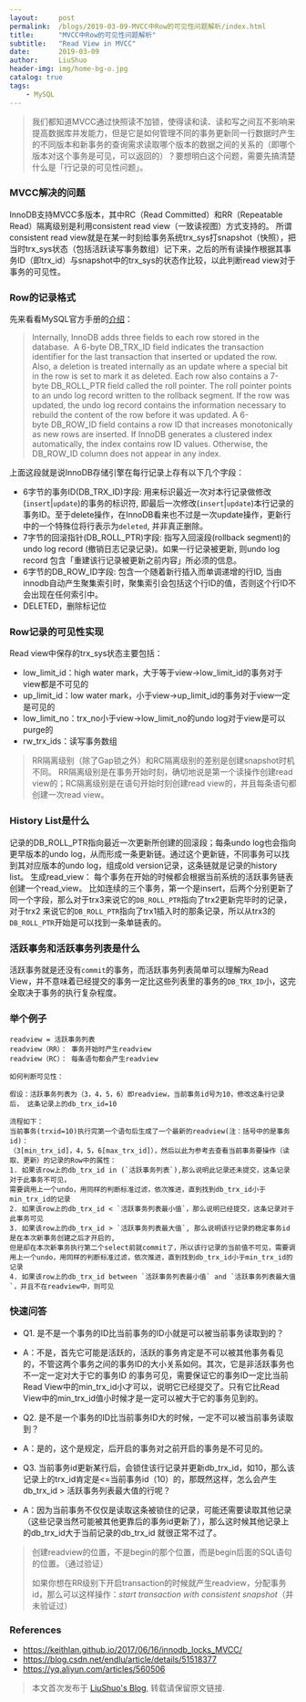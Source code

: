 ```yaml
---
layout:     post
permalink:  /blogs/2019-03-09-MVCC中Row的可见性问题解析/index.html
title:      "MVCC中Row的可见性问题解析"
subtitle:   "Read View in MVCC"
date:       2019-03-09
author:     LiuShuo
header-img: img/home-bg-o.jpg
catalog: true
tags:
    - MySQL
---
```

    
> 我们都知道MVCC通过快照读不加锁，使得读和读、读和写之间互不影响来提高数据库并发能力，但是它是如何管理不同的事务更新同一行数据时产生的不同版本和新事务的查询需求读取哪个版本的数据之间的关系的（即哪个版本对这个事务是可见，可以返回的）？要想明白这个问题，需要先搞清楚什么是「行记录的可见性问题」。

### MVCC解决的问题
InnoDB支持MVCC多版本，其中RC（Read Committed）和RR（Repeatable Read）隔离级别是利用consistent read view（一致读视图）方式支持的。 
所谓consistent read view就是在某一时刻给事务系统trx_sys打snapshot（快照），把当时trx_sys状态（包括活跃读写事务数组）记下来，之后的所有读操作根据其事务ID（即trx_id）与snapshot中的trx_sys的状态作比较，以此判断read view对于事务的可见性。

### Row的记录格式
先来看看MySQL官方手册的[介绍](https://dev.mysql.com/doc/refman/5.7/en/innodb-multi-versioning.html)：
> Internally, InnoDB adds three fields to each row stored in the database. 
> A 6-byte DB_TRX_ID field indicates the transaction identifier for the last transaction that
> inserted or updated the row. Also, a deletion is treated internally as an update where a special
> bit in the row is set to mark it as deleted. Each row also contains a 7-byte DB_ROLL_PTR field 
> called the roll pointer. The roll pointer points to an undo log record written to the rollback 
> segment. If the row was updated, the undo log record contains the information necessary to 
> rebuild the content of the row before it was updated. A 6-byte DB_ROW_ID field contains a row ID
> that increases monotonically as new rows are inserted. If InnoDB generates a clustered index 
> automatically, the index contains row ID values. Otherwise, the DB_ROW_ID column does not appear
> in any index.

上面这段就是说InnoDB存储引擎在每行记录上存有以下几个字段：
- 6字节的事务ID(DB_TRX_ID)字段: 用来标识最近一次对本行记录做修改(`insert`|`update`)的事务的标识符, 即最后一次修改(`insert`|`update`)本行记录的事务ID。至于delete操作，在InnoDB看来也不过是一次update操作，更新行中的一个特殊位将行表示为`deleted`, 并非真正删除。
- 7字节的回滚指针(DB_ROLL_PTR)字段: 指写入回滚段(rollback segment)的 undo log record (撤销日志记录记录)。如果一行记录被更新, 则undo 
log record 包含「重建该行记录被更新之前内容」所必须的信息。
- 6字节的DB_ROW_ID字段: 包含一个随着新行插入而单调递增的行ID, 当由innodb自动产生聚集索引时，聚集索引会包括这个行ID的值，否则这个行ID不会出现在任何索引中。
- DELETED，删除标记位

### Row记录的可见性实现
Read view中保存的trx_sys状态主要包括：
- low_limit_id：high water mark，大于等于view->low_limit_id的事务对于view都是不可见的
- up_limit_id：low water mark，小于view->up_limit_id的事务对于view一定是可见的
- low_limit_no：trx_no小于view->low_limit_no的undo log对于view是可以purge的
- rw_trx_ids：读写事务数组

> RR隔离级别（除了Gap锁之外）和RC隔离级别的差别是创建snapshot时机不同。 RR隔离级别是在事务开始时刻，确切地说是第一个读操作创建read 
view的；RC隔离级别是在语句开始时刻创建read view的，并且每条语句都创建一次read view。
  
### History List是什么
记录的DB_ROLL_PTR指向最近一次更新所创建的回滚段；每条undo log也会指向更早版本的undo log，从而形成一条更新链。通过这个更新链，不同事务可以找到其对应版本的undo log，组成old version记录，这条链就是记录的history list。
生成read_view：  每个事务在开始的时候都会根据当前系统的活跃事务链表创建一个read_view。
比如连续的三个事务，第一个是insert，后两个分别更新了同一个字段，那么对于trx3来说它的`DB_ROLL_PTR`指向了trx2更新完毕时的记录，对于trx2
来说它的`DB_ROLL_PTR`指向了trx1插入时的那条记录，所以从trx3的`DB_ROLL_PTR`开始是可以找到一条单链表的。

### 活跃事务和活跃事务列表是什么
活跃事务就是还没有`commit`的事务，而活跃事务列表简单可以理解为Read View，并不意味着已经提交的事务一定比这些列表里的事务的`DB_TRX_ID`小，这完全取决于事务的执行复杂程度。


### 举个例子
```
readview = 活跃事务列表
readview（RR）： 事务开始时产生readview
readview（RC）： 每条语句都会产生readview

如何判断可见性：

假设：活跃事务列表为（3，4，5，6）即readview，当前事务id号为10，修改这条行记录后， 这条记录上的db_trx_id=10

流程如下：
当前事务(trxid=10)执行完第一个语句后生成了一个最新的readview(注：括号中的是事务id)： 
（3[min_trx_id]，4，5，6[max_trx_id]），然后以此为参考去查看当前事务要操作（读取、更新）的记录的Row中的属性：
1. 如果该row上的db_trx_id in (`活跃事务列表`),那么说明此记录还未提交，这条记录对于此事务不可见，
需要调用上一个undo，用同样的判断标准过滤，依次推进，直到找到db_trx_id小于min_trx_id的记录
2. 如果该row上的db_trx_id < `活跃事务列表最小值`，那么说明已经提交，这条记录对于此事务可见
3. 如果该row上的db_trx_id > `活跃事务列表最大值`, 那么说明该行记录的稳定事务id是在本次新事务创建之后才开启的, 
但是却在本次新事务执行第二个select前就commit了，所以该行记录的当前值不可见，需要调用上一个undo，用同样的判断标准过滤，依次推进，直到找到db_trx_id小于min_trx_id的记录
4. 如果该row上的db_trx_id between `活跃事务列表最小值` and `活跃事务列表最大值`，并且不在readview中，则可见

```

### 快速问答
- Q1. 是不是一个事务的ID比当前事务的ID小就是可以被当前事务读取到的？
- A：不是，首先它可能是活跃的，活跃的事务肯定是不可以被其他事务看见的，不管这两个事务之间的事务ID的大小关系如何。其次，它是非活跃事务也不一定一定对大于它的事务ID
的事务可见，需要保证它的事务ID一定比当前Read View中的min_trx_id小才可以，说明它已经提交了。只有它比Read 
View中的min_trx_id值小时候才是一定可以被大于它的事务见到的。

- Q2. 是不是一个事务的ID比当前事务ID大的时候，一定不可以被当前事务读取到？
- A：是的，这个是规定，后开启的事务对之前开启的事务是不可见的。

- Q3. 当前事务id更新某行后，会锁住该行记录并更新db_trx_id，如10，那么该记录上的trx_id肯定是<=当前事务id（10）的，那既然这样，怎么会产生db_trx_id > 
活跃事务列表最大值的行呢？
- A：因为当前事务不仅仅是读取这条被锁住的记录，可能还需要读取其他记录（这些记录当然可能被其他更靠后的事务id更新了），那么这时候其他记录上的db_trx_id大于当前记录的db_trx_id
就很正常不过了。

> 创建readview的位置，不是begin的那个位置，而是begin后面的SQL语句的位置。（通过验证）
>
> 如果你想在RR级别下开启transaction的时候就产生readview，分配事务id，那么可以这样操作：*start transaction with consistent 
snapshot*（并未验证过）

### References
- https://keithlan.github.io/2017/06/16/innodb_locks_MVCC/
- https://blog.csdn.net/endlu/article/details/51518377
- https://yq.aliyun.com/articles/560506

> 本文首次发布于 [LiuShuo's Blog](https://liushuo.me), 
转载请保留原文链接.
